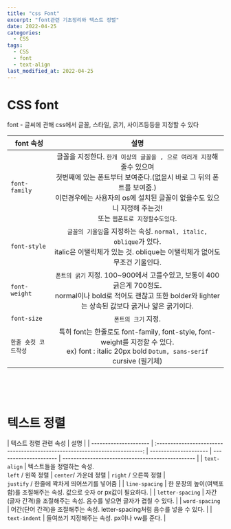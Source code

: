 ```yaml
---
title: "css Font"
excerpt: "font관련 기초정리와 텍스트 정렬"
date: 2022-04-25
categories:
  - CSS
tags:
  - CSS
  - font
  - text-align
last_modified_at: 2022-04-25
---
```


# CSS font

font - 글씨에 관해 css에서 글꼴, 스타일, 굵기, 사이즈등등을 지정할 수 있다

| font 속성            |                                                                                                                               설명                                                                                                                                |
| -------------------- | :---------------------------------------------------------------------------------------------------------------------------------------------------------------------------------------------------------------------------------------------------------------: |
| `font-family`        | 글꼴을 지정한다. `한개 이상의 글꼴을 , 으로 여러개 지정`해줄수 있으며 <br> 첫번째에 있는 폰트부터 보여준다.(없을시 바로 그 뒤의 폰트를 보여줌.) <br> 이런경우에는 사용자의 os에 설치된 글꼴이 없을수도 있으니 지정해 주는것! <br> 또는 `웹폰트로 지정할수도있다`. |
| `font-style`         |                                                         `글꼴의 기울임`을 지정하는 속성. `normal, italic, oblique`가 있다.<br> italic은 이탤릭체가 있는 것. oblique는 이탤릭체가 없어도 무조건 기울인다.                                                          |
| `font-weight`        |                                              `폰트의 굵기` 지정. 100~900에서 고를수있고, 보통이 400 긁은게 700정도. <br>normal이나 bold로 적어도 괜찮고 또한 bolder와 lighter는 상속된 값보다 굵거나 얇은 굵기이다.                                               |
| `font-size`          |                                                                                                                        `폰트의 크기` 지정.                                                                                                                        |
| `한줄 숏컷 코드작성` |                                                         특히 font는 한줄로도 font-family, font-style, font-weight를 지정할 수 있다. <Br> ex) font : italic 20px bold `Dotum, sans-serif` cursive (필기체)                                                         |

<Br>

<Br>

<Br>

# 텍스트 정렬

| 텍스트 정렬 관련 속성 |                                    설명                                     |
| --------------------- | :-------------------------------------------------------------------------: | --------------------- | --------------------- | ------------------------------------------------ |
| `text-align`          |              텍스트들을 정렬하는 속성. <br> `left` / 왼쪽 정렬              | `center`/ 가운데 정렬 | `right` / 오른쪽 정렬 | <br> `justify` / 한줄에 꽉차게 띄어쓰기를 넣어줌 |
| `line-spacing`        | 한 문장의 높이(여백포함)를 조절해주는 속성. 값으로 숫자 or px값이 필요하다. |
| `letter-spacing`      |    자간(글자 간격)을 조절해주는 속성. 음수를 넣으면 글자가 겹칠 수 있다.    |
| `word-spacing`        | 어간(단어 간격)을 조절해주는 속성. letter-spacing처럼 음수를 넣을 수 있다.  |
| `text-indent`         |                 들여쓰기 지정해주는 속성. px이나 vw를 준다.                 |

